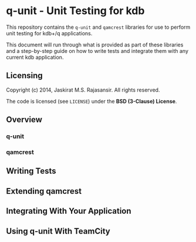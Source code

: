 # q-unit - Unit Testing for kdb #

This repository contains the `q-unit` and `qamcrest` libraries for use to perform unit testing for kdb+/q applications.

This document will run through what is provided as part of these libraries and a step-by-step guide on how to write tests and integrate them with any current kdb application.

## Licensing ##

Copyright (c) 2014, Jaskirat M.S. Rajasansir. All rights reserved.

The code is licensed (see `LICENSE`) under the **BSD (3-Clause) License**.

## Overview ##

### q-unit ###

### qamcrest ###

## Writing Tests ##

## Extending qamcrest ##

## Integrating With Your Application ##

## Using q-unit With TeamCity ##


